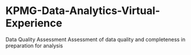 # KPMG-Data-Analytics-Virtual-Experience

Data Quality Assessment
Assessment of data quality and completeness in preparation for analysis
